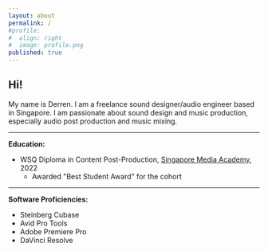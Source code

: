 ```yaml
---
layout: about
permalink: /
#profile:
#  align: right
#  image: profile.png
published: true
---
```


## Hi!

My name is Derren. I am a freelance sound designer/audio engineer based in Singapore. I am passionate about sound design and music production, especially audio post production and music mixing. 

---

**Education:**
- WSQ Diploma in Content Post-Production, [Singapore Media Academy](https://mediaacademy.sg), 2022
  - Awarded "Best Student Award" for the cohort

---

**Software Proficiencies:**
- Steinberg Cubase
- Avid Pro Tools
- Adobe Premiere Pro
- DaVinci Resolve
